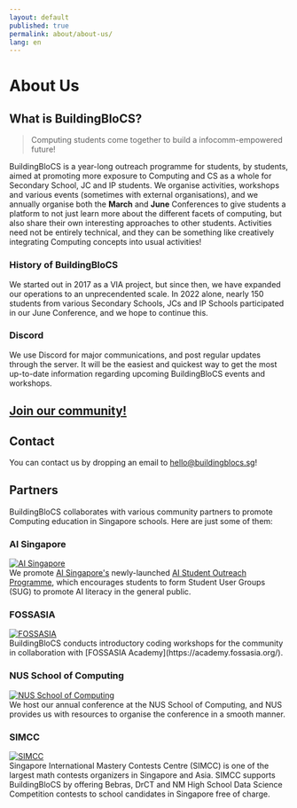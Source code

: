 ```yaml
---
layout: default
published: true
permalink: about/about-us/
lang: en
---
```


# About Us

## What is BuildingBloCS?

> Computing students come together to build a infocomm-empowered future!

BuildingBloCS is a year-long outreach programme for students, by students, aimed at promoting more exposure to Computing and CS as a whole for Secondary School, JC and IP students. We organise activities, workshops and various events (sometimes with external organisations), and we annually organise both the **March** and **June** Conferences to give students a platform to not just learn more about the different facets of computing, but also share their own interesting approaches to other students. Activities need not be entirely technical, and they can be something like creatively integrating Computing concepts into usual activities!

### History of BuildingBloCS

We started out in 2017 as a VIA project, but since then, we have expanded our operations to an unprecendented scale. In 2022 alone, nearly 150 students from various Secondary Schools, JCs and IP Schools participated in our June Conference, and we hope to continue this.

### Discord

We use Discord for major communications, and post regular updates through the server. It will be the easiest and quickest way to get the most up-to-date information regarding upcoming BuildingBloCS events and workshops. 

## <a class="btn" href="https://go.buildingblocs.sg/discord">Join our community!</a>

## Contact

You can contact us by dropping an email to [hello@buildingblocs.sg](mailto:hello@buildingblocs)!

## Partners
BuildingBloCS collaborates with various community partners to promote Computing education in Singapore schools. Here are just some of them:


### AI Singapore
<section class="organisers">
	<a href="https://www.aisingapore.org ">
		<img src="{{ site.baseurl }}/assets/img/partner/aisingapore.png" title="AI Singapore" />
	</a>
</section>
We promote <a href="https://aisingapore.org/">AI Singapore's</a> newly-launched <a href="https://aisingapore.org/student-outreach-programme/">AI Student Outreach Programme</a>, which encourages students to form Student User Groups (SUG) to promote AI literacy in the general public.

### FOSSASIA
<section class="organisers">
	<a href="https://2019.fossasia.org/#buildingblocs ">
		<img src="{{ site.baseurl }}/assets/img/partner/fossasia.png" title="FOSSASIA" />
	</a>
</section>
BuildingBloCS conducts introductory coding workshops for the community in collaboration with [FOSSASIA Academy](https://academy.fossasia.org/).

### NUS School of Computing
<section class="organisers">
	<a href="https://www.comp.nus.edu.sg/">
		<img src="{{ site.baseurl }}/assets/img/partner/nussoc.png" title="NUS School of Computing" />
	</a>
</section>
We host our annual conference at the NUS School of Computing, and NUS provides us with resources to organise the conference in a smooth manner.

### SIMCC
<section class="organisers">
	<a href="https://simcc.org">
		<img src="{{ site.baseurl }}/assets/img/partner/simcc.png" title="SIMCC" />
	</a>
</section>
Singapore International Mastery Contests Centre (SIMCC) is one of the largest math contests organizers in Singapore and Asia. SIMCC supports BuildingBloCS by offering Bebras, DrCT and NM High School Data Science Competition contests to school candidates in Singapore free of charge.
